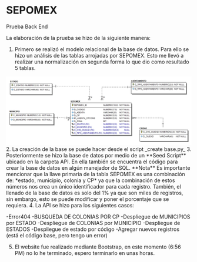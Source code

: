 # SEPOMEX
Prueba Back End

La elaboración de la prueba se hizo de la siguiente manera:
1. Primero se realizó el modelo relacional de la base de datos. Para ello se hizo un análisis de las tablas arrojadas por SEPOMEX.  Esto me llevó a realizar una normalización en segunda forma lo que dio como resultado 5 tablas. 
<img src="Modelo-Relacional/Modelo Relacional.jpg" alt="Modelo relacional"/>
2. La creación de la base se puede hacer desde el script _create base.py_
3. Posteriormente se hizo la base de datos por medio de un **Seed Script** ubicado en la carpeta API. En ella también se encuentra el código para crear la base de datos en algún manejador de SQL.
**Nota** Es importante mencionar que la llave primaria de la tabla SEPOMEX es una combinación de: *estado, municipio, colonia y CP* ya que la combinación de estos números nos crea un único identificador para cada registro. También, el llenado de la base de datos es solo del 1% ya que son miles de registros, sin embargo, esto se puede modificar y poner el porcentaje que se requiera.
4. La API se hizo para los siguientes casos:

-Error404
-BUSQUEDA DE COLONIAS POR CP
-Despliegue de MUNICIPIOS por ESTADO
-Despliegue de COLONIAS por MUNICIPIO
-Despliegue de ESTADOS
-Despliegue de estado por código
-Agregar nuevos registros (está el código base, pero tengo un error)

5. El website fue realizado mediante Bootstrap, en este momento (6:56 PM) no lo he terminado, espero terminarlo en unas horas.
